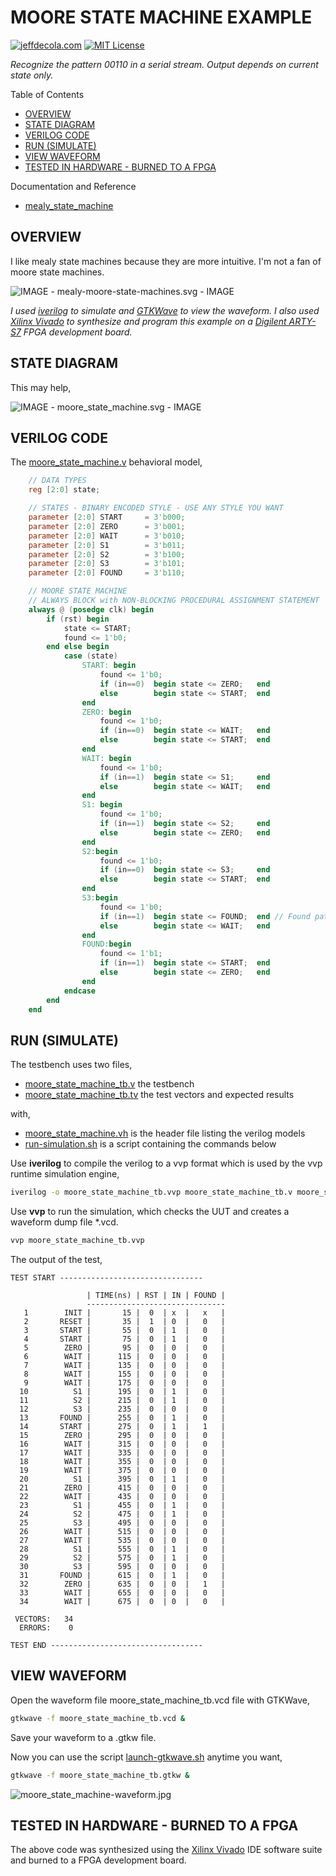 # MOORE STATE MACHINE EXAMPLE

[![jeffdecola.com](https://img.shields.io/badge/website-jeffdecola.com-blue)](https://jeffdecola.com)
[![MIT License](https://img.shields.io/:license-mit-blue.svg)](https://jeffdecola.mit-license.org)

_Recognize the pattern 00110 in a serial stream.
Output depends on current state only._

Table of Contents

* [OVERVIEW](https://github.com/JeffDeCola/my-verilog-examples/tree/master/sequential-logic/finite-state-machines/moore_state_machine#overview)
* [STATE DIAGRAM](https://github.com/JeffDeCola/my-verilog-examples/tree/master/sequential-logic/finite-state-machines/moore_state_machine#state-diagram)
* [VERILOG CODE](https://github.com/JeffDeCola/my-verilog-examples/tree/master/sequential-logic/finite-state-machines/moore_state_machine#verilog-code)
* [RUN (SIMULATE)](https://github.com/JeffDeCola/my-verilog-examples/tree/master/sequential-logic/finite-state-machines/moore_state_machine#run-simulate)
* [VIEW WAVEFORM](https://github.com/JeffDeCola/my-verilog-examples/tree/master/sequential-logic/finite-state-machines/moore_state_machine#view-waveform)
* [TESTED IN HARDWARE - BURNED TO A FPGA](https://github.com/JeffDeCola/my-verilog-examples/tree/master/sequential-logic/finite-state-machines/moore_state_machine#tested-in-hardware---burned-to-a-fpga)

Documentation and Reference

* [mealy_state_machine](https://github.com/JeffDeCola/my-verilog-examples/tree/master/sequential-logic/finite-state-machines/mealy_state_machine)

## OVERVIEW

I like mealy state machines because they are more intuitive.
I'm not a fan of moore state machines.

![IMAGE - mealy-moore-state-machines.svg - IMAGE](../../../docs/pics/sequential-logic/mealy-moore-state-machines.svg)

_I used
[iverilog](https://github.com/JeffDeCola/my-cheat-sheets/tree/master/hardware/tools/simulation/iverilog-cheat-sheet)
to simulate and
[GTKWave](https://github.com/JeffDeCola/my-cheat-sheets/tree/master/hardware/tools/simulation/gtkwave-cheat-sheet)
to view the waveform. I also used
[Xilinx Vivado](https://github.com/JeffDeCola/my-cheat-sheets/tree/master/hardware/tools/synthesis/xilinx-vivado-cheat-sheet)
to synthesize and program this example on a
[Digilent ARTY-S7](https://github.com/JeffDeCola/my-cheat-sheets/tree/master/hardware/development/fpga-development-boards/digilent-arty-s7-cheat-sheet)
FPGA development board._

## STATE DIAGRAM

This may help,

![IMAGE - moore_state_machine.svg - IMAGE](../../../docs/pics/sequential-logic/moore_state_machine.svg)

## VERILOG CODE

The
[moore_state_machine.v](https://github.com/JeffDeCola/my-verilog-examples/blob/master/sequential-logic/finite-state-machines/moore_state_machine/moore_state_machine.v)
behavioral model,

```verilog
    // DATA TYPES
    reg [2:0] state;

    // STATES - BINARY ENCODED STYLE - USE ANY STYLE YOU WANT
    parameter [2:0] START     = 3'b000;
    parameter [2:0] ZERO      = 3'b001;
    parameter [2:0] WAIT      = 3'b010;
    parameter [2:0] S1        = 3'b011;
    parameter [2:0] S2        = 3'b100;
    parameter [2:0] S3        = 3'b101;
    parameter [2:0] FOUND     = 3'b110;

    // MOORE STATE MACHINE
    // ALWAYS BLOCK with NON-BLOCKING PROCEDURAL ASSIGNMENT STATEMENT
    always @ (posedge clk) begin
        if (rst) begin
            state <= START;
            found <= 1'b0;
        end else begin
            case (state)
                START: begin
                    found <= 1'b0;
                    if (in==0)  begin state <= ZERO;   end
                    else        begin state <= START;  end
                end
                ZERO: begin
                    found <= 1'b0;
                    if (in==0)  begin state <= WAIT;   end
                    else        begin state <= START;  end
                end
                WAIT: begin
                    found <= 1'b0;
                    if (in==1)  begin state <= S1;     end
                    else        begin state <= WAIT;   end
                end
                S1: begin
                    found <= 1'b0;
                    if (in==1)  begin state <= S2;     end
                    else        begin state <= ZERO;   end
                end
                S2:begin
                    found <= 1'b0;
                    if (in==0)  begin state <= S3;     end
                    else        begin state <= START;  end
                end
                S3:begin
                    found <= 1'b0;
                    if (in==1)  begin state <= FOUND;  end // Found pattern
                    else        begin state <= WAIT;   end
                end
                FOUND:begin
                    found <= 1'b1;
                    if (in==1)  begin state <= START;  end
                    else        begin state <= ZERO;   end
                end
            endcase
        end
    end
```

## RUN (SIMULATE)

The testbench uses two files,

* [moore_state_machine_tb.v](https://github.com/JeffDeCola/my-verilog-examples/blob/master/sequential-logic/finite-state-machines/moore_state_machine/moore_state_machine_tb.v)
  the testbench
* [moore_state_machine_tb.tv](https://github.com/JeffDeCola/my-verilog-examples/blob/master/sequential-logic/finite-state-machines/moore_state_machine/moore_state_machine_tb.tv)
  the test vectors and expected results

with,

* [moore_state_machine.vh](https://github.com/JeffDeCola/my-verilog-examples/blob/master/sequential-logic/finite-state-machines/moore_state_machine/moore_state_machine.vh)
  is the header file listing the verilog models
* [run-simulation.sh](https://github.com/JeffDeCola/my-verilog-examples/blob/master/sequential-logic/finite-state-machines/moore_state_machine/run-simulation.sh)
  is a script containing the commands below

Use **iverilog** to compile the verilog to a vvp format
which is used by the vvp runtime simulation engine,

```bash
iverilog -o moore_state_machine_tb.vvp moore_state_machine_tb.v moore_state_machine.vh
```

Use **vvp** to run the simulation, which checks the UUT
and creates a waveform dump file *.vcd.

```bash
vvp moore_state_machine_tb.vvp
```

The output of the test,

```text
TEST START --------------------------------

                 | TIME(ns) | RST | IN | FOUND |
                 -------------------------------
   1        INIT |       15 |  0  | x  |   x   |
   2       RESET |       35 |  1  | 0  |   0   |
   3       START |       55 |  0  | 1  |   0   |
   4       START |       75 |  0  | 1  |   0   |
   5        ZERO |       95 |  0  | 0  |   0   |
   6        WAIT |      115 |  0  | 0  |   0   |
   7        WAIT |      135 |  0  | 0  |   0   |
   8        WAIT |      155 |  0  | 0  |   0   |
   9        WAIT |      175 |  0  | 0  |   0   |
  10          S1 |      195 |  0  | 1  |   0   |
  11          S2 |      215 |  0  | 1  |   0   |
  12          S3 |      235 |  0  | 0  |   0   |
  13       FOUND |      255 |  0  | 1  |   0   |
  14       START |      275 |  0  | 1  |   1   |
  15        ZERO |      295 |  0  | 0  |   0   |
  16        WAIT |      315 |  0  | 0  |   0   |
  17        WAIT |      335 |  0  | 0  |   0   |
  18        WAIT |      355 |  0  | 0  |   0   |
  19        WAIT |      375 |  0  | 0  |   0   |
  20          S1 |      395 |  0  | 1  |   0   |
  21        ZERO |      415 |  0  | 0  |   0   |
  22        WAIT |      435 |  0  | 0  |   0   |
  23          S1 |      455 |  0  | 1  |   0   |
  24          S2 |      475 |  0  | 1  |   0   |
  25          S3 |      495 |  0  | 0  |   0   |
  26        WAIT |      515 |  0  | 0  |   0   |
  27        WAIT |      535 |  0  | 0  |   0   |
  28          S1 |      555 |  0  | 1  |   0   |
  29          S2 |      575 |  0  | 1  |   0   |
  30          S3 |      595 |  0  | 0  |   0   |
  31       FOUND |      615 |  0  | 1  |   0   |
  32        ZERO |      635 |  0  | 0  |   1   |
  33        WAIT |      655 |  0  | 0  |   0   |
  34        WAIT |      675 |  0  | 0  |   0   |

 VECTORS:   34
  ERRORS:    0

TEST END ----------------------------------
```

## VIEW WAVEFORM

Open the waveform file moore_state_machine_tb.vcd file with GTKWave,

```bash
gtkwave -f moore_state_machine_tb.vcd &
```

Save your waveform to a .gtkw file.

Now you can use the script
[launch-gtkwave.sh](https://github.com/JeffDeCola/my-verilog-examples/blob/master/launch-GTKWave-script/launch-gtkwave.sh)
anytime you want,

```bash
gtkwave -f moore_state_machine_tb.gtkw &
```

![moore_state_machine-waveform.jpg](../../../docs/pics/sequential-logic/moore_state_machine-waveform.jpg)

## TESTED IN HARDWARE - BURNED TO A FPGA

The above code was synthesized using the
[Xilinx Vivado](https://github.com/JeffDeCola/my-cheat-sheets/tree/master/hardware/tools/synthesis/xilinx-vivado-cheat-sheet)
IDE software suite and burned to a FPGA development board.
